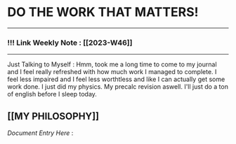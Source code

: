 
# DO THE WORK THAT MATTERS!

--- 
### !!! Link Weekly Note : [[2023-W46]]
---

Just Talking to Myself : Hmm, took me a long time to come to my journal and I feel really refreshed with how much work I managed to complete. I feel less impaired and I feel less worthtless and like I can actually get some work done. I just did my physics. My precalc revision aswell. I'll just do a ton of english before I sleep today. 








[[MY PHILOSOPHY]]
 ---
_Document Entry Here_ : 
